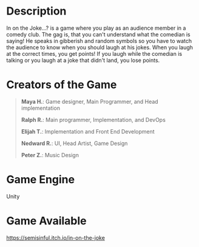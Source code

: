 # Description
In on the Joke...? is a game where you play as an audience member in a comedy club. The gag is, that you can't understand what the comedian is saying! He speaks in gibberish and random symbols so you have to watch the audience to know when you should laugh at his jokes. When you laugh at the correct times, you get points! If you laugh while the comedian is talking or you laugh at a joke that didn't land, you lose points.
# Creators of the Game
>**Maya H.**: Game designer, Main Programmer, and Head implementation
>
> **Ralph R.**: Main programmer, Implementation, and DevOps
>
>**Elijah T.**: Implementation and Front End Development
>
>**Nedward R.**: UI, Head Artist, Game Design
>
>**Peter Z.**: Music Design
>
# Game Engine
Unity
# Game Available
https://semisinful.itch.io/in-on-the-joke

